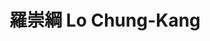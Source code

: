 ---
chinese_name: 羅崇綱
english_name: Lo Chung-Kang
title: 羅崇綱 Lo Chung-Kang
id: chungkanglo
collection: members
position: Part-time Research Assistant
type: part-time research assistant
department: 國立成功大學經濟學研究所
image_path: https://source.unsplash.com/collection/139386/600x600?a=.png
photo: pt_ra/chungkanglo.jpeg
blurb: 123
---
